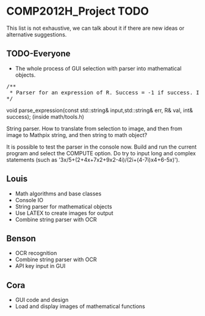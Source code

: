# COMP2012H_Project TODO

This list is not exhaustive, we can talk about it if there are new ideas or alternative suggestions.

## TODO-Everyone
* The whole process of GUI selection with parser into mathematical objects.
<pre>
/**
 * Parser for an expression of R. Success = -1 if success. If there is an error, success = the position of the character where there is an error.
*/
</pre>
void parse_expression(const std::string& input,std::string& err, R& val, int& success); (inside math/tools.h)

String parser. How to translate from selection to image, and then from image to Mathpix string, and then string to math object?

It is possible to test the parser in the console now. Build and run the current program and select the COMPUTE option. Do try to input long and complex statements (such as '3x/5+(2+4x+7x2+9x2-4i)/(2i+(4-7i)x4+6-5x)').

## Louis
* Math algorithms and base classes
* Console IO
* String parser for mathematical objects
* Use LATEX to create images for output
* Combine string parser with OCR

## Benson
* OCR recognition
* Combine string parser with OCR
* API key input in GUI

## Cora
* GUI code and design
* Load and display images of mathematical functions 
